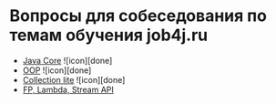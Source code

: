 # Вопросы для собеседования по темам обучения job4j.ru


+ [Java Core]() ![icon][done]
+ [OOP]() ![icon][done]
+ [Collection lite]() ![icon][done]
+ [FP, Lambda, Stream API](fplambdastreamapi.md#FP-Labmda-Stream-API)